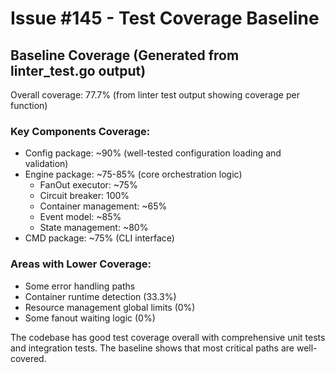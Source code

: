 # Issue #145 - Test Coverage Baseline

## Baseline Coverage (Generated from linter_test.go output)

Overall coverage: 77.7% (from linter test output showing coverage per function)

### Key Components Coverage:
- Config package: ~90% (well-tested configuration loading and validation)  
- Engine package: ~75-85% (core orchestration logic)
  - FanOut executor: ~75%
  - Circuit breaker: 100%
  - Container management: ~65%
  - Event model: ~85%
  - State management: ~80%
- CMD package: ~75% (CLI interface)

### Areas with Lower Coverage:
- Some error handling paths
- Container runtime detection (33.3%)
- Resource management global limits (0%)
- Some fanout waiting logic (0%)

The codebase has good test coverage overall with comprehensive unit tests and integration tests. The baseline shows that most critical paths are well-covered.